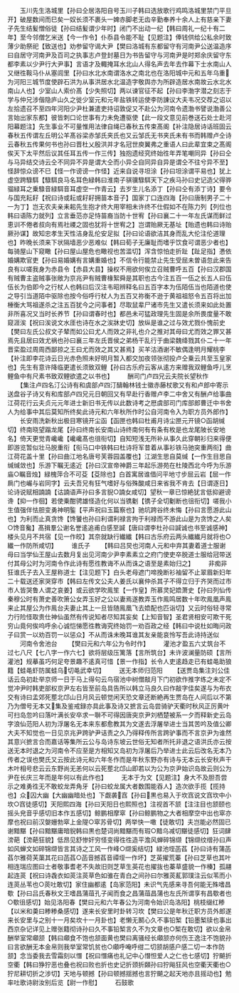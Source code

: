 <!-- { "loadSidebar": true } -->
　　玉川先生洛城里【孙曰仝居洛阳自号玉川子韩曰选放歌行鸡鸣洛城里禁门平旦开】破屋数间而巳矣一奴长须不裹头一婢赤脚老无齿辛勤奉养十余人上有慈亲下妻子先生结髪憎俗徒【孙曰结髪谓少年时】闭门不出动一纪【韩曰周礼一纪十有二年】至今邻僧乞米送【今一作令】仆忝县令能不耻【见题注】俸钱供给公私余时致薄少助祭祀【致送也】劝参留守谒大尹【樊曰洛城有东都留守有河南尹公送温造序曰自居守河南尹及百司之执事志卢登封墓日为书告留守与河南尹是时郑余庆留守东都李素以少尹行大尹事】言语才及輙掩耳水北山人得名声去年去作幕下士水南山人又继徃鞍马仆从塞闾里【孙曰水北水南谓洛水之南北也在洛阳城中元和五年乌重为河阳三城节度使辟石洪为从事洪居水北温造字敬舆亦为所辟造居水南故云水北水南山人也】少室山人索价髙【少失照切】两以谏官征不起【孙曰李渤字潜之刻志于学与仲兄涉偕隐庐山久之徙少室元和元年盐铁转运使李防諌议大夫韦况交荐之诏以左拾遗召不至四年河阳少尹杜兼遣吏持诏敦促又不赴公为河南令遗渤书譬说渤善公言始出家东都】彼皆刺口论世事有力未免遭驱使【此一段文意见前巻送石处士赴河阳幕题注】先生事业不可量惟用法律自绳已春秋五传束髙阁【补注隐居诗话班固云春秋五传谓左丘明公羊髙谷梁赤邹氏夹氏也又云邹氏无书夹氏未有书而韩赠卢仝诗云春秋五传果何书也孙曰晋杜乂殷洪并才名冠世庾翼弗之重语人曰此辈宜束之髙阁俟天下太平然后议其任耳五传一作三传】独抱遗经究终始徃年弄笔嘲同异【孙曰仝与马异结交诗云仝不同异不异是谓大仝而小异仝自同异自异是谓仝不往兮异不至】怪辞惊众谤不巳【怪一作谤谤一作怪】近来自说寻坦涂【孙曰坦涂谓平易也】犹上虚空跨騄駬【騄駬良马名耳色緑韩曰淮南子骐骥騄駬天下之疾马孙曰史记造父得骅骝緑耳之乗騄音緑駬音耳虚空一作青云】去岁生儿名添丁【孙曰仝有添丁诗】要令与国充耘耔【祝曰诗或耘或耔耔拥苗本音子】国家丁口连四海【孙曰唐制男子二十一为丁】岂无农夫亲耒耜先生抱才终大用宰相未许终不仕假如不在陈力列【列位也韩曰语陈力就列】立言垂范亦足恃苗裔当防十世宥【孙曰襄二十一年左氏谋而鲜过恵训不倦者叔向有焉社禝之固也犹将十世宥之】岂谓贻厥无基址【贻遗也韩曰诗贻厥孙谋】故知忠孝生天性洁身乱伦安足拟【孙曰论语欲洁其身而乱大伦注伦道理也】昨晚长须来下状隔墙恶少恶难似【韩曰荀子无廉耻而嗜乎饮食可谓恶少者也】每骑屋山下窥瞰【孙曰屋山屋危也瞰视也苦滥切】浑含惊怕走折趾【趾足指】慿依婚媾欺官吏【孙曰易婚媾有言媾重婚也】不信令行能禁止先生受屈未曽语忽此来告良有以嗟我身为赤县令【赤县大县】操权不用欲何俟立召贼曹呼五百【孙曰汉郡国有贼曹主盗贼事张敞为京兆尹有贼曹椽絮舜是其职也古今注五百一伍之长五人曰伍伍长为伯即今之行杖人也韩曰后汉注韦昭辨释名曰五百字本为伍陌伍当也陌道也使之导引当道陌中驱除也按今俗呼行杖人为五百又祢衡不逊于黄祖祖怒令五百将出加棰衡大骂祖遂杀之注五百犹今之问事者】尽取鼠辈尸诸市先生又遣长须来如此处置非所喜况又当时长养节【孙曰谓春时也】都邑未可猛政理先生固是余所畏度量不敢窥涯涘【祝曰涘说文水厓也诗在水之涘牀史切】放纵是谁之过与效尤戮仆愧前史【樊曰左氏公叔文子辇而如公曰尤人而效之非礼也介之推对其母曰尤而效之罪又甚焉先且居曰效尤祸也孙曰襄三年左氏晋侯之弟杨干乱行于曲梁魏绛戮其仆二十一年晋栾盈过周周西鄙掠之王曰尤而效之其又甚焉】买羊沽酒谢不敏偶逢明月耀桃李【补注即李花诗云日光赤色照未好明月暂入都交加夜领张彻投卢仝乗云共至玉皇家也】先生有意许降临更遣长须致双鲤【孙曰古乐府云客从逺方来赠我双鲤鱼呼儿烹鲤鱼中有尺素书致双鲤欲遣之以书也】
　　酬司门卢四兄云夫院长望秋作
　　【集注卢四名汀公诗有和虞部卢四汀醻翰林钱士徽赤藤杖歌又有和卢郎中寄示送盘谷子诗又有和库部卢四兄元日朝回又有早赴行香赠卢李二中舍又有酬卢给事曲江荷花行云夫贞元元年进士新旧书无传以此数诗考之厯虞部司门库部郎曹迁中书舍人为给事中其后莫知所终矣此诗元和六年秋所作时公自河南令入为职方员外郎作】
　　长安雨洗新秋出极目寒镜开尘函【函匣也韩曰杜甫月诗尘匣元开镜○函胡缄切】终南晓望蹋龙尾【孙曰终南长安南山诗终南何有有条有枚是也龙尾陂长安地名】倚天更觉青巉巉【巉巉髙也徂衔切】自知短浅无所补从事久此穿朝衫归来得便即游览暂似壮马脱重衔【衔马口中铁韩曰杜诗将军昔着从事衫铁马驰突重两衔】曲江荷花盖十里【孙曰曲江地名唐号芙蓉园盖覆也】江湖生思自莫缄【一作生目思自缄缄敛也】乐游下瞩无逺近【孙曰汉宣帝神爵三年起乐游苑在杜陵西北今呼为乐游庙○瞩音烛】緑槐萍合不可芟【芟除也】白首寓居谁借问平地寸步屈云岩【屈一作扄门也巗与岩同字】云夫吾兄有狂气嗜好与俗殊酸咸日来省我不肯去【日谓逐日】论诗说赋相諵諵【诂諵语声孙曰多言貎○諵女咸切】望秋一章已惊絶犹言低抑避谤谗【抑一作徊】若使乗酣骋雄怪造化何以当镌劖【镌子全切劖断也徂衔切】嗟我小生值强伴怯胆变勇神明鍳【平声祝曰玉篇察也】驰坑跨谷终未悔【孙曰言愿游此山也】为利而止真贪馋【馋饕也孙曰利谓利禄言拘于利禄而不游此山是为贪馋之人矣○馋音毚】髙揖羣公谢名誉逺追甫白感至諴【唐曰谓李杜孙曰諴诚也书至诚感神】楼头见月不共宿【见一作皎】其奈就缺行纎纎【韩曰古乐府云两头纎纎月就将也○纎一作防所咸切】
　　谁氏子
　　【韩曰吕炅也河南人元和中弃其妻着道士服谢母曰当学仙王屋山去数月复出见河南少尹李素素立之府门使吏卒脱道士服给冠带送付其母公时为河南令作此诗有愿徃教诲不从而诛之语至是素始归之】
　　非痴非狂谁氏子去入王屋称道士【注见题下】白头老母遮门啼挽断衫袖留不止翠眉新妇年二十载送还家哭穿市【韩曰左传文公夫人姜氏以襄仲杀其子不得立归于齐哭而过市市人皆哭鲁人谓之哀姜】或云欲学吹鳯笙【一作皇】所慕灵妃嫓萧史【孙曰列仙传秦穆公时有萧史善吹箫公女弄玉好之公以妻焉遂教弄玉作鳯鸣居数十年吹鳯凰声鳯来止其屋公为作鳯台夫妻止其上一旦皆随鳯凰飞去嫓配也匹诣切】又云时俗轻寻常力行险怪取贵仕神仙虽然有传说知者尽知其妄矣【上知音智】圣君贤相安可欺干死穷山竟何俟呜呼余心诚恺悌愿徃教诲究终始罚一劝百政之经【韩曰中说杜如晦问政子曰赏一以劝百罚一以惩众】不从而诛未晚耳谁其友亲能哀怜写吾此诗持送似
　　河南令舍池台
　　【樊曰元和六年公为令时作】
　　灌池才盈五六丈筑台不过七八尺【七八字一作六七】欲将层级压篱落【言所筑台】未许波澜量防硕【言所灌池】规摹虽巧何足夸景趣不逺真可惜【景一作指】长令人吏逺趋走已有蛙黾助狼籍【蛙黾虾防属蛙乌切黾武幸切】
　　送无本师归范阳
　　【送贾岛集注刘公佳话云岛初赴举京师一日于马上得句云鸟宿池中树僧敲月下门初欲作推字练之未定不觉冲尹时韩吏部权京尹左右皆至前岛具告所以韩立马良久曰作敲字佳矣遂与为布衣交有诗曰孟郊死塟北邙山日月风云顿觉闲天恐文章还断絶再生贾岛在人间后以不第乃为僧号无本又集及鉴戒録亦具此事及诗又摭言云岛尝骑驴天衢时秋风正厉黄叶可扫岛忽吟曰落叶满长安卒求一聨不可得因唐突京尹刘栖楚被系一夕而释新史云岛字浪仙范阳人初为浮屠名无本来东都愈教其为文遂去浮屠举进士当其苦吟及值公卿大夫不知觉也一日见京兆尹跨驴尹诘责之久乃得释传所言跨驴事而不言京尹为谁然其意兴摭言合而嘉话等集所云公与岛诗东坡云世俗无知者所托非退之语洪氏亦云按送无本时退之为河南令不应至是方相知又岛初为浮屠后乃举进士此云后改名无本乃传者之误也樊氏又云按此诗元和六年冬作而是年秋东野亦有诗与无本云长安秋声干木叶相号悲云云东野尚无恙何以云死塟北邙山即若以为公为京尹始识岛故云则公为尹在长庆三年而是年何以有此作也】
　　无本于为文【见题注】身大不及胆吾尝示之难勇徃无不敢蛟龙弄角牙【孙曰蛟龙属大者数围能吞人】造次欲手揽【揽持也】众囚大幽【大幽幽暗处也】下觑袭窞【孙曰黒也易入于坎窞说文窞坎中小坎○窞徒感切】天阳熙四海【孙曰天阳日也熙照也】注视首不颔【注注目也颔颐也摇头皃音乎感切旧本作五感切】鲸鹏相摩窣【孙曰鲸鹏物之大者相摩空中出也窣亦摩也祝曰前汉媻姗勃窣上金隄○窣苏骨切】两举快一噉【徒敢切】夫岂能必然固已谢黯黮【孙曰黯黮庸暗貎韩曰黒也楚词尚黯黮而有瑕○黯乌减切黮徒感切】狂词肆滂葩【滂葩狂貌】低昂见舒惨奸穷怪变得徃徃造平澹风蝉碎锦缬【锦缬纹缯孙曰声如风蝉文如碎锦缬皆言其诗之工风一作峰○缬奚结切】緑池垤菡萏【孙曰诗有蒲菡萏尔雅荷芙蕖其花曰菡萏○菡音撼萏音禫垤一作坏】芝英擢荒蓁【孙曰芝草也其叶相连瑞应图曰士者敬事耆老不失故旧则芝草生英花也擢抜也蓁草盛貌一作榛】孤翮起连菼【祝曰诗毳衣如菼注菼草色如骓在青白之间孙曰尔雅菼薍郭璞注云似苇而小连菼丛苇也○菼吐敢切】家住幽都逺【岛家范阳】未识气先感来寻吾何能无殊嗜昌歜【孙曰吕氏春秋文王嗜昌蒲葅孔子闻而食之昌蒲葅昌蒲也左氏所谓享有昌歜者也○歜徂感切】始见洛阳春【樊曰元和六年春公为河南令始识岛洛阳】桃枝缀红糁【以米和羮曰糁糁桑感切】遂来长安里时卦转习坎【樊曰公是年秋迁职方员外郎遂来长安里与之别十一月矣坎十一月卦也】老懒无鬭心久不事铅椠【铅墨椠牍也事出西京杂记详见上赠张籍彻诗孙曰久不事铅椠言久不为文章也○椠在敢切】欲以金帛酬举室常顑颔【韩曰顑食不饱也颔面黄也樊曰离骚经长顑颔亦何伤王逸注不饱貌孙曰言欲酬无本金帛则我举室常饥贫也○顑呼唵呼绀二切颔胡感户感二切一本作防颔】念当委我去雪霜刻以憯【祝曰憯痛也礼记中心憯怛爱人之仁也七感切】狞飇折空衢【韩曰狰狞恶也叠也祝曰败也折也史记折颈折頥孙曰狞飚狂风也空衢天衢也○狞尼耕切折之涉切】天地与顿撼【孙曰顿撼揺撼也言狞飇之起天地亦且摇动也】勉率吐歌诗尉汝别后览【尉一作慰】
　　石鼓歌
